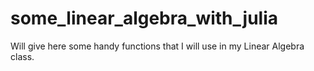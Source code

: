 # some_linear_algebra_with_julia
Will give here some handy functions that I will use in my Linear Algebra class.
